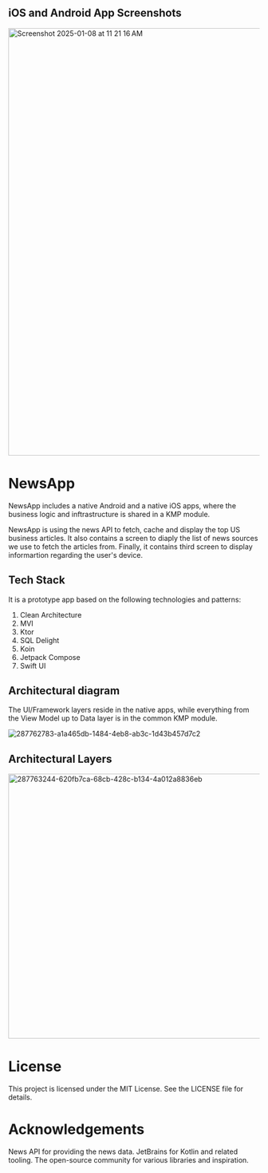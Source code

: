 ## iOS and Android App Screenshots

<img width="857" alt="Screenshot 2025-01-08 at 11 21 16 AM" src="https://github.com/user-attachments/assets/495bb1cd-5898-4518-b0ca-f0355b6170ff" />

# NewsApp

NewsApp includes a native Android and a native iOS apps, where the business logic and inftrastructure is shared in a KMP module.

NewsApp is using the news API to fetch, cache and display the top US business articles. It also contains a screen to diaply the list of news sources we use to fetch the articles from.
Finally, it contains third screen to display informartion regarding the user's device.

## Tech Stack
It is a prototype app based on the following technologies and patterns:

1. Clean Architecture
2. MVI
3. Ktor
4. SQL Delight
5. Koin
6. Jetpack Compose
7. Swift UI


## Architectural diagram

The UI/Framework layers reside in the native apps, while everything from the View Model up to Data layer is in the common KMP module.


![287762783-a1a465db-1484-4eb8-ab3c-1d43b457d7c2](https://github.com/user-attachments/assets/b852ae3b-0bd5-49c2-8e62-07cbae45b26e)


## Architectural Layers

<img width="531" alt="287763244-620fb7ca-68cb-428c-b134-4a012a8836eb" src="https://github.com/user-attachments/assets/9cd1216d-c59a-4c58-9fbb-6a6f1d84cceb" />

# License

This project is licensed under the MIT License. See the LICENSE file for details.

# Acknowledgements

News API for providing the news data.
JetBrains for Kotlin and related tooling.
The open-source community for various libraries and inspiration.
